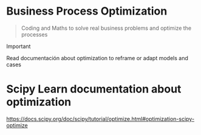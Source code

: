 # Business Process Optimization
> Coding and Maths to solve real business problems and optimize the processes

> [!IMPORTANT]
> Read documentación about optimization to reframe or adapt models and cases
# Scipy Learn documentation about optimization
https://docs.scipy.org/doc/scipy/tutorial/optimize.html#optimization-scipy-optimize

#

